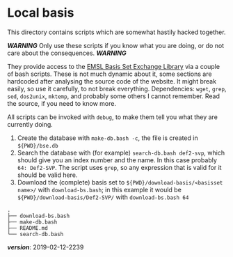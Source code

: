 # Local basis

This directory contains scripts which are somewhat hastily hacked together.

***WARNING*** 
Only use these scripts if you know what you are doing,
or do not care about the consequences. 
***WARNING***

They provide access to the [EMSL Basis Set Exchange Library](https://bse.pnl.gov/bse/portal)
via a couple of bash scripts.
These is not much dynamic about it, some sections are hardcoded after analysing the source code 
of the website.
It might break easily, so use it carefully, to not break everything.
Dependencies: `wget`, `grep`, `sed`, `dos2unix`, `mktemp`, and probably some others I cannot remember.
Read the source, if you need to know more.

All scripts can be invoked with `debug`, to make them tell you what they are currently doing.

1. Create the database with `make-db.bash -c`, the file is created in `${PWD}/bse.db`
2. Search the database with (for example) `search-db.bash def2-svp`, which should give
   you an index number and the name. In this case probably `64: Def2-SVP`.
   The script uses `grep`, so any expression that is valid for it should be valid here.
3. Download the (complete) basis set to `${PWD}/download-basis/<basisset name>/` with `download-bs.bash`; 
   in this example it would be `${PWD}/download-basis/Def2-SVP/` with `download-bs.bash 64`


```
.
├── download-bs.bash
├── make-db.bash
├── README.md
└── search-db.bash
```

___version___: 2019-02-12-2239


